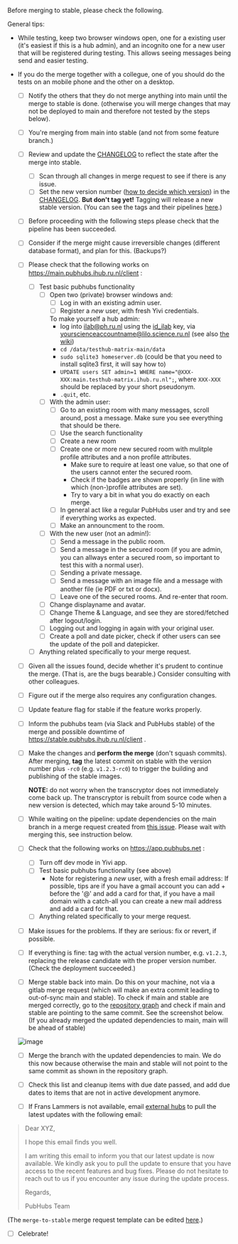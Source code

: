 Before merging to stable, please check the following.

General tips:

- While testing, keep two browser windows open, one for a existing user (it's easiest if this is a hub admin), and an incognito one for a new user that will be registered during testing. This allows seeing messages being send and easier testing.
- If you do the merge together with a collegue, one of you should do the tests on an mobile phone and the other on a desktop.

  - [ ] Notify the others that they do not merge anything into main until the merge to stable is done. (otherwise you will merge changes that may not be deployed to main and therefore not tested by the steps below).
  - [ ] You're merging from main into stable (and not from some feature branch.) 
  - [ ] Review and update the [CHANGELOG](CHANGELOG.md) to reflect the state after the merge into stable.
    - [ ] Scan through all changes in merge request to see if there is any issue.
    - [ ] Set the new version number  ([how to decide which version](https://gitlab.science.ru.nl/ilab/pubhubs_canonical/-/wikis/Tech-Information/Versioning)) in the [CHANGELOG](CHANGELOG.md). **But don't tag yet!** Tagging will release a new stable version. (You can see the tags and their pipelines [here](https://gitlab.science.ru.nl/ilab/pubhubs_canonical/-/tags).)
  - [ ] Before proceeding with the following steps please check that the pipeline has been succeeded. 
  - [ ] Consider if the merge might cause irreversible changes (different database format), and plan for this. (Backups?)
  - [ ] Please check that the following works on https://main.pubhubs.ihub.ru.nl/client :
      - [ ] Test basic pubhubs functionality
        - [ ] Open two (private) browser windows and:
          - [ ] Log in with an existing admin user.
          - [ ] Register a *new* user, with fresh Yivi credentials.
                
          To make yourself a hub admin: 
            - log into ilab@ph.ru.nl using the [id_ilab](https://gitlab.science.ru.nl/ilab/ops/-/blob/main/ssh/id_ilab?ref_type=heads) key, via yourscienceaccountname@lilo.science.ru.nl (see also [the wiki](https://gitlab.science.ru.nl/ilab/pubhubs_canonical/-/wikis/Infrastructure))
            - `cd /data/testhub-matrix-main/data`
            - `sudo sqlite3 homeserver.db` (could be that you need to install sqlite3 first, it will say how to)
            - `UPDATE users SET admin=1 WHERE name="@XXX-XXX:main.testhub-matrix.ihub.ru.nl";`, where `XXX-XXX` should be replaced by your short pseudonym.
            - `.quit`, etc.
        - [ ] With the admin user:
          - [ ] Go to an existing room with many messages, scroll around, post a message. Make sure you see everything that should be there.
          - [ ] Use the search functionality
          - [ ] Create a new room
          - [ ] Create one or more new secured room with mulitple profile attributes and a non profile attributes.
            - Make sure to require at least one value, so that one of the users cannot enter the secured room.
            - Check if the badges are shown properly (in line with which (non-)profile attributes are set).
            - Try to vary a bit in what you do exactly on each merge.
          - [ ] In general act like a regular PubHubs user and try and see if everything works as expected.
          - [ ] Make an announcment to the room.
        - [ ] With the new user (not an admin!):
          - [ ] Send a message in the public room.
          - [ ] Send a message in the secured room (if you are admin, you can allways enter a secured room, so important to test this with a normal user).
          - [ ] Sending a private message.
          - [ ] Send a message with an image file and a message with another file (ie PDF or txt or docx).
          - [ ] Leave one of the secured rooms. And re-enter that room.
        - [ ] Change displayname and avatar.
        - [ ] Change Theme & Language, and see they are stored/fetched after logout/login.
        - [ ] Logging out and logging in again with your original user.
        - [ ] Create a poll and date picker, check if other users can see the update of the poll and datepicker.
      - [ ] Anything related specifically to your merge request.
  - [ ] Given all the issues found, decide whether it's prudent to continue the merge.  (That is, are the bugs bearable.) Consider consulting with other colleagues.
  - [ ] Figure out if the merge also requires any configuration changes.
  - [ ] Update feature flag for stable if the feature works properly.
  - [ ] Inform the pubhubs team (via Slack and PubHubs stable) of the merge and possible downtime of https://stable.pubhubs.ihub.ru.nl/client . 
  - [ ] Make the changes and **perform the merge** (don't squash commits). After merging, **tag** the latest commit on stable with the version number plus `-rc0` (e.g. `v1.2.3-rc0`) to trigger the building and publishing of the stable images. 
        
    **NOTE:** do not worry when the transcryptor does not immediately come back up.  The transcryptor is rebuilt from source code when a new version is detected, which may take around 5-10 minutes. 
  - [ ] While waiting on the pipeline: update dependencies on the main branch in a merge request created from [this issue](https://gitlab.science.ru.nl/ilab/pubhubs_canonical/-/issues/new?issuable_template=update-dependencies&issue[title]=Updating%20dependencies%20on%2020yy-mm-dd). Please wait with merging this, see instruction below.
  - [ ] Check that the following works on https://app.pubhubs.net :
    - [ ] Turn off dev mode in Yivi app. 
    - [ ] Test basic pubhubs functionality (see above)
      - Note for registering a *new* user, with a fresh email address: If possible, tips are if you have a gmail account you can add +<date> before the '@' and add a card for that, if you have a mail domain with a catch-all you can create a new mail address and add a card for that.
    - [ ] Anything related specifically to your merge request.
  - [ ] Make issues for the problems. If they are serious:  fix or revert, if possible.
  - [ ] If everything is fine:  tag with the actual version number, e.g. `v1.2.3`, replacing the release candidate with the proper version number.  (Check the deployment succeeded.)
  - [ ] Merge stable back into main. Do this on your machine, not via a gitlab merge request (which will make an extra commit leading to out-of-sync main and stable). To check if main and stable are merged correctly, go to the [repository graph](https://gitlab.science.ru.nl/ilab/pubhubs_canonical/-/network/main?ref_type=heads) and check if main and stable are pointing to the same commit. See the screenshot below. (If you already merged the updated dependencies to main, main will be ahead of stable)

  ![image](/uploads/478c467465270fe24b4e3ec6ee32cc3b/image.png)
  - [ ] Merge the branch with the updated dependencies to main. We do this now because otherwise the main and stable will not point to the same commit as shown in the repository graph.
  - [ ] Check this list and cleanup items with due date passed, and add due dates to items that are not in active development anymore.
       
  - [ ] If Frans Lammers is not available, email [external hubs](https://gitlab.science.ru.nl/ilab/pubhubs_canonical/-/wikis/Tech-Information/External-Hub-Deployment) to pull the latest updates with the following email:

> Dear XYZ,
> 
> I hope this email finds you well.
> 
> I am writing this email to inform you that our latest update is now available. We kindly ask you to pull the update to ensure that you have access to the recent features and bug fixes.
> Please do not hesitate to reach out to us if you encounter any issue during the update process.
> 
> Regards,
>
> PubHubs Team

(The `merge-to-stable` merge request template can be edited [here](https://gitlab.science.ru.nl/ilab/pubhubs_canonical/-/edit/main/.gitlab/merge_request_templates/merge-to-stable.md).)
  - [ ] Celebrate!
